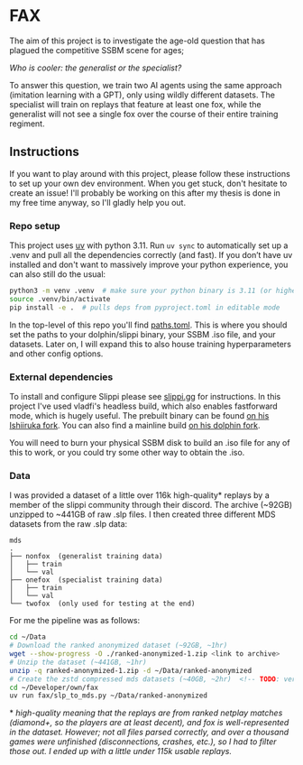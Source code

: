# FAX

<!-- markdownlint-disable MD013 -->

The aim of this project is to investigate the age-old question that has plagued the competitive SSBM scene for ages;

_Who is cooler: the generalist or the specialist?_

To answer this question, we train two AI agents using the same approach (imitation learning with a GPT), only using wildly different datasets.
The specialist will train on replays that feature at least one fox, while the generalist will not see a single fox over the course of their entire training regiment.

## Instructions

If you want to play around with this project, please follow these instructions to set up your own dev environment.
When you get stuck, don't hesitate to create an issue!
I'll probably be working on this after my thesis is done in my free time anyway, so I'll gladly help you out.

### Repo setup

This project uses [uv](https://github.com/astral-sh/uv) with python 3.11.
Run `uv sync` to automatically set up a .venv and pull all the dependencies correctly (and fast).
If you don’t have uv installed and don't want to massively improve your python experience, you can also still do the usual:

```sh
python3 -m venv .venv  # make sure your python binary is 3.11 (or higher)
source .venv/bin/activate
pip install -e .  # pulls deps from pyproject.toml in editable mode
```

In the top-level of this repo you'll find [paths.toml](paths.toml).
This is where you should set the paths to your dolphin/slippi binary, your SSBM .iso file, and your datasets.
Later on, I will expand this to also house training hyperparameters and other config options.

### External dependencies

To install and configure Slippi please see [slippi.gg](https://slippi.gg) for instructions.
In this project I've used vladfi's headless build, which also enables fastforward mode, which is hugely useful.
The prebuilt binary can be found [on his Ishiiruka fork](https://github.com/vladfi1/slippi-Ishiiruka/releases/download/exi-ai-0.1.0/Slippi_Online-x86_64-ExiAI.AppImage).
You can also find a mainline build [on his dolphin fork](https://github.com/vladfi1/dolphin/releases/download/slippi-nogui-v0.1.0/Slippi_Netplay_Mainline_NoGui-x86_64.AppImage).

You will need to burn your physical SSBM disk to build an .iso file for any of this to work, or you could try some other way to obtain the .iso.

### Data

I was provided a dataset of a little over 116k high-quality* replays by a member of the slippi community through their discord.
The archive (\~92GB) unzipped to \~441GB of raw .slp files.
I then created three different MDS datasets from the raw .slp data:

```tree
mds
.
├── nonfox  (generalist training data)
│   ├── train
│   └── val
├── onefox  (specialist training data)
│   ├── train
│   └── val
└── twofox  (only used for testing at the end)
```

For me the pipeline was as follows:

```sh
cd ~/Data
# Download the ranked anonymized dataset (~92GB, ~1hr)
wget --show-progress -O ./ranked-anonymized-1.zip <link to archive>
# Unzip the dataset (~441GB, ~1hr)
unzip -q ranked-anonymized-1.zip -d ~/Data/ranked-anonymized
# Create the zstd compressed mds datasets (~40GB, ~2hr)  <!-- TODO: verify -->
cd ~/Developer/own/fax
uv run fax/slp_to_mds.py ~/Data/ranked-anonymized
```

\* _high-quality meaning that the replays are from ranked netplay matches (diamond+, so the players are at least decent), and fox is well-represented in the dataset.
However; not all files parsed correctly, and over a thousand games were unfinished (disconnections, crashes, etc.), so I had to filter those out.
I ended up with a little under 115k usable replays._
